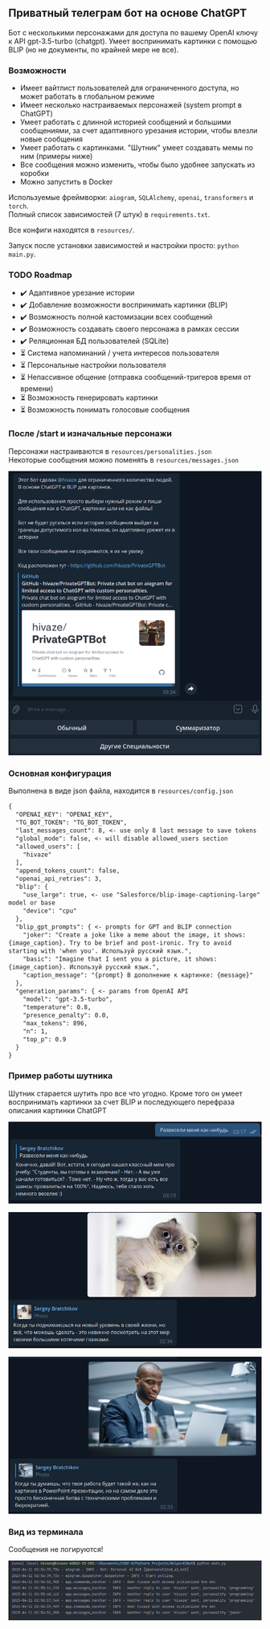 ## Приватный телеграм бот на основе ChatGPT

Бот с несколькими персонажами для доступа по вашему OpenAI ключу к API gpt-3.5-turbo (chatgpt). 
Умеет воспринимать картинки с помощью BLIP (но не документы, по крайней мере не все).

### Возможности
- Имеет вайтлист пользователей для ограниченного доступа, но может работать в глобальном режиме
- Имеет несколько настраиваемых персонажей (system prompt в ChatGPT)
- Умеет работать с длинной историей сообщений и большими сообщениями,
за счет адаптивного урезания истории, чтобы влезли новые сообщения
- Умеет работать с картинками. "Шутник" умеет создавать мемы по ним (примеры ниже)
- Все сообщения можно изменить, чтобы было удобнее запускать из коробки
- Можно запустить в Docker

Используемые фреймворки: `aiogram`, `SQLAlchemy`, `openai`, `transformers` и `torch`. \
Полный список зависимостей (7 штук) в `requirements.txt`.

Все конфиги находятся в `resources/`.

Запуск после установки зависимостей и настройки просто: `python main.py`.

### TODO Roadmap
- ✔️ Адаптивное урезание истории
- ✔️ Добавление возможности воспринимать картинки (BLIP)
- ✔️ Возможность полной кастомизации всех сообщений
- ✔️ Возможность создавать своего персонажа в рамках сессии
- ✔️ Реляционная БД пользователей (SQLite)
- ⏳ Система напоминаний / учета интересов пользователя
- ⏳ Персональные настройки пользователя
- ⏳ Непассивное общение (отправка сообщений-тригеров время от времени)
- ⏳ Возможность генерировать картинки
- ⏳ Возможность понимать голосовые сообщения

### После /start и изначальные персонажи

Персонажи настраиваются в `resources/personalities.json` \
Некоторые сообщения можно поменять в `resources/messages.json`

![after_start.png](docs%2Fafter_start.png)

### Основная конфигурация

Выполнена в виде json файла, находится в `resources/config.json` 

```
{
  "OPENAI_KEY": "OPENAI_KEY",
  "TG_BOT_TOKEN": "TG_BOT_TOKEN",
  "last_messages_count": 8, <- use only 8 last message to save tokens
  "global_mode": false, <- will disable allowed_users section
  "allowed_users": [
    "hivaze"
  ],
  "append_tokens_count": false,
  "openai_api_retries": 3,
  "blip": {
    "use_large": true, <- use "Salesforce/blip-image-captioning-large" model or base
    "device": "cpu"
  },
  "blip_gpt_prompts": { <- prompts for GPT and BLIP connection
    "joker": "Create a joke like a meme about the image, it shows: {image_caption}. Try to be brief and post-ironic. Try to avoid starting with 'when you'. Используй русский язык.",
    "basic": "Imagine that I sent you a picture, it shows: {image_caption}. Используй русский язык.",
    "caption_message": "{prompt} В дополнение к картинке: {message}"
  },
  "generation_params": { <- params from OpenAI API
    "model": "gpt-3.5-turbo",
    "temperature": 0.8,
    "presence_penalty": 0.0,
    "max_tokens": 896,
    "n": 1,
    "top_p": 0.9
  }
}
```

### Пример работы шутника

Шутник старается шутить про все что угодно. Кроме того он умеет воспринимать картинки за счет BLIP и последующего перефраза описания картинки ChatGPT

![joker_example.png](docs%2Fjoker_example.png)

![image_joker_example_2.png](docs%2Fimage_joker_example_2.png)

![image_joker_example_1.png](docs%2Fimage_joker_example_1.png)

### Вид из терминала

Сообщения не логируются!

![terminal_view.png](docs%2Fterminal_view.png)
